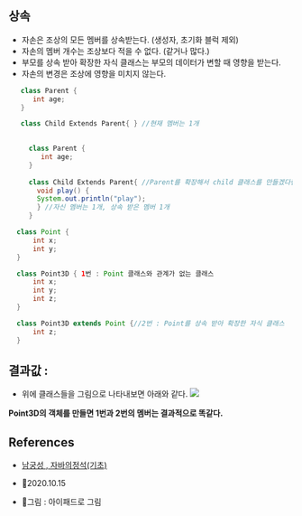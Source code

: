 ## 상속
 - 자손은 조상의 모든 멤버를 상속받는다. (생성자, 초기화 블럭 제외)
 - 자손의 멤버 개수는 조상보다 적을 수 없다. (같거나 많다.)
 - 부모를 상속 받아 확장한 자식 클래스는 부모의 데이터가 변할 때 영향을 받는다.
 - 자손의 변경은 조상에 영향을 미치지 않는다.
 
 
``` java
   class Parent {
      int age;
   }

   class Child Extends Parent{ } //현재 멤버는 1개
 
 ```
 
```java
     class Parent {
        int age;
     }
     
	 class Child Extends Parent{ //Parent를 확장해서 child 클래스를 만들겠다란 의미.
       void play() {
       System.out.println("play");
       } //자신 멤버는 1개, 상속 받은 멤버 1개
     } 
```    
```java
  class Point {
      int x;
      int y;
  }

  class Point3D { 1번 : Point 클래스와 관계가 없는 클래스
      int x;
      int y;
      int z;
  }

  class Point3D extends Point {//2번 : Point를 상속 받아 확장한 자식 클래스
      int z;
  }
```

## 결과값 : 
- 위에 클래스들을 그림으로 나타내보면 아래와 같다.
![](https://images.velog.io/images/withcolinsong/post/84bf5c19-331f-4d8b-b24e-4ee3243ac790/image.png)

**Point3D의 객체를 만들면 1번과 2번의 멤버는 결과적으로 똑같다.** 


## References
- [남궁성 , 자바의정석(기초)](https://www.youtube.com/user/MasterNKS)
 
- 🎈2020.10.15 
- 🎈그림 : 아이패드로 그림
